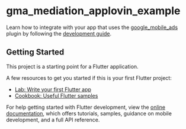 # gma_mediation_applovin_example

Learn how to integrate with your app that uses the [google_mobile_ads](https://pub.dev/packages/google_mobile_ads) plugin
by following the [development guide](https://developers.google.com/admob/flutter/mediation/applovin).

## Getting Started

This project is a starting point for a Flutter application.

A few resources to get you started if this is your first Flutter project:

- [Lab: Write your first Flutter app](https://docs.flutter.dev/get-started/codelab)
- [Cookbook: Useful Flutter samples](https://docs.flutter.dev/cookbook)

For help getting started with Flutter development, view the
[online documentation](https://docs.flutter.dev/), which offers tutorials,
samples, guidance on mobile development, and a full API reference.
